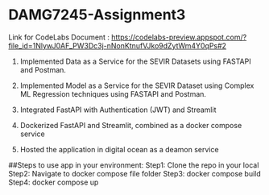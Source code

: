 # DAMG7245-Assignment3

Link for CodeLabs Document : https://codelabs-preview.appspot.com/?file_id=1NlywJ0AF_PW3Dc3j-nNonKtnufVJko9dZytWm4Y0qPs#2


1. Implemented Data as a Service for the SEVIR Datasets using FASTAPI and Postman.

2. Implemented Model as a Service for the SEVIR Dataset using Complex ML Regression techniques using FASTAPI and Postman.

3. Integrated FastAPI with Authentication (JWT) and Streamlit

4. Dockerized FastAPI and Streamlit, combined as a docker compose service

5. Hosted the application in digital ocean as a deamon service

##Steps to use app in your environment:
Step1: Clone the repo in your local
Step2: Navigate to docker compose file folder
Step3: docker compose build
Step4: docker compose up

